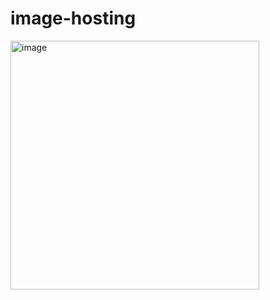 # image-hosting

<img width="398" alt="image" src="https://github.com/user-attachments/assets/8727fb20-a47a-42f8-9296-d55631aa6308">
